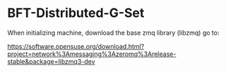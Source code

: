 # BFT-Distributed-G-Set

When initializing machine, download the base zmq library (libzmq) go to:

https://software.opensuse.org/download.html?project=network%3Amessaging%3Azeromq%3Arelease-stable&package=libzmq3-dev
